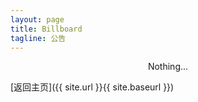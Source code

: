 ```yaml
---
layout: page
title: Billboard
tagline: 公告
---
```

<article>
  <div style="text-align:center">Nothing...</div>
</article>


[返回主页]({{ site.url }}{{ site.baseurl }})
